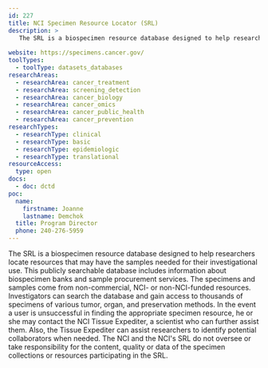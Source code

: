 ```yaml
---
id: 227
title: NCI Specimen Resource Locator (SRL)
description: >
   The SRL is a biospecimen resource database designed to help researchers locate resources that may have the samples needed for their investigational use. This publicly searchable database includes information about biospecimen banks and sample procurement services. The specimens and samples come from non-commercial, NCI- or non-NCI-funded resources. Investigators can search the database and gain access to thousands of specimens of various tumor, organ, and preservation methods. In the event a user is unsuccessful in finding the appropriate specimen resource, he or she may contact the NCI Tissue Expediter, a scientist who can further assist them. Also, the Tissue Expediter can assist researchers to identify potential collaborators when needed. The NCI and the NCI's SRL do not oversee or take responsibility for the content, quality or data of the specimen collections or resources participating in the SRL.
  
website: https://specimens.cancer.gov/
toolTypes:
  - toolType: datasets_databases
researchAreas:
  - researchArea: cancer_treatment
  - researchArea: screening_detection
  - researchArea: cancer_biology
  - researchArea: cancer_omics
  - researchArea: cancer_public_health
  - researchArea: cancer_prevention
researchTypes:
  - researchType: clinical
  - researchType: basic
  - researchType: epidemiologic
  - researchType: translational
resourceAccess:
  type: open
docs:
  - doc: dctd
poc:
  name:
    firstname: Joanne  
    lastname: Demchok  
  title: Program Director 
  phone: 240-276-5959
---
```

The SRL is a biospecimen resource database designed to help researchers locate resources that may have the samples needed for their investigational use. This publicly searchable database includes information about biospecimen banks and sample procurement services. The specimens and samples come from non-commercial, NCI- or non-NCI-funded resources. Investigators can search the database and gain access to thousands of specimens of various tumor, organ, and preservation methods. In the event a user is unsuccessful in finding the appropriate specimen resource, he or she may contact the NCI Tissue Expediter, a scientist who can further assist them. Also, the Tissue Expediter can assist researchers to identify potential collaborators when needed. The NCI and the NCI's SRL do not oversee or take responsibility for the content, quality or data of the specimen collections or resources participating in the SRL.
